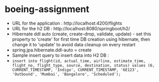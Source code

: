 # boeing-assignment
- URL for the application : http://localhost:4200/flights
- URL for the h2 DB : http://localhost:8080/springboot/h2/
- Hibernate ddl auto (create, create-drop, validate, update) - set this property to 'create' for first time DB creation using hibernate, then change it to 'update' to avoid data cleanup on every restart
- spring.jpa.hibernate.ddl-auto = create 
- Sample insert query to insert data into H2 DB :
- `insert into flight(id, actual_time, airline, estimate_time, flight_no, flight_type, source, destination, status) values (6, CURRENT_TIMESTAMP, 'Indigo', CURRENT_TIMESTAMP, '6E123', 'Outbound', 'Mumbai', 'Bangalore', 'Scheduled');`
